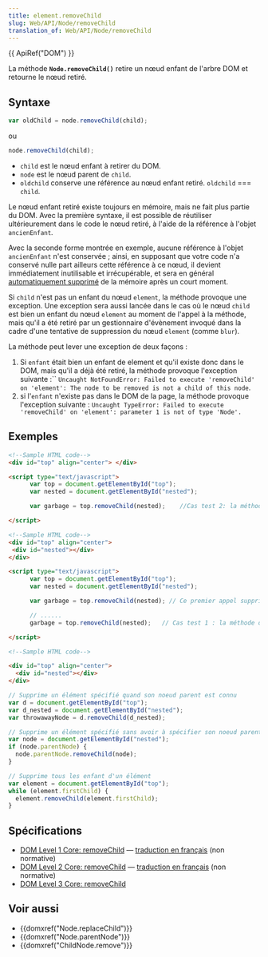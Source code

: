 ```yaml
---
title: element.removeChild
slug: Web/API/Node/removeChild
translation_of: Web/API/Node/removeChild
---
```


{{ ApiRef("DOM") }}

La méthode **`Node.removeChild()`** retire un nœud enfant de l'arbre DOM et retourne le nœud retiré.

## Syntaxe

```js
var oldChild = node.removeChild(child);
```

ou

```js
node.removeChild(child);
```

- `child` est le nœud enfant à retirer du DOM.
- `node` est le nœud parent de `child`.
- `oldchild` conserve une référence au nœud enfant retiré. `oldchild` === `child`.

Le nœud enfant retiré existe toujours en mémoire, mais ne fait plus partie du DOM. Avec la première syntaxe, il est possible de réutiliser ultérieurement dans le code le nœud retiré, à l'aide de la référence à l'objet `ancienEnfant`_._

Avec la seconde forme montrée en exemple, aucune référence à l'objet `ancienEnfant` n'est conservée ; ainsi, en supposant que votre code n'a conservé nulle part ailleurs cette référence à ce nœud, il devient immédiatement inutilisable et irrécupérable, et sera en général [automatiquement supprimé](/fr/docs/Web/JavaScript/Gestion_de_la_m%C3%A9moire) de la mémoire après un court moment.

Si `child` n'est pas un enfant du nœud `element`, la méthode provoque une exception. Une exception sera aussi lancée dans le cas où le nœud `child` est bien un enfant du nœud `element` au moment de l'appel à la méthode, mais qu'il a été retiré par un gestionnaire d'évènement invoqué dans la cadre d'une tentative de suppression du nœud `element` (comme `blur`).

La méthode peut lever une exception de deux façons :

1. Si `enfant` était bien un enfant de element et qu'il existe donc dans le DOM, mais qu'il a déjà été retiré, la méthode provoque l'exception suivante :``
    `Uncaught NotFoundError: Failed to execute 'removeChild' on 'element': The node to be removed is not a child of this node`.
2. si l'`enfant` n'existe pas dans le DOM de la page, la méthode provoque l'exception suivante :
    `Uncaught TypeError: Failed to execute 'removeChild' on 'element': parameter 1 is not of type 'Node'.`

## Exemples

```html
<!--Sample HTML code-->
<div id="top" align="center"> </div>

<script type="text/javascript">
      var top = document.getElementById("top");
      var nested = document.getElementById("nested");

      var garbage = top.removeChild(nested);    //Cas test 2: la méthode lance l'exception (2)

</script>

<!--Sample HTML code-->
<div id="top" align="center">
 <div id="nested"></div>
</div>

<script type="text/javascript">
      var top = document.getElementById("top");
      var nested = document.getElementById("nested");

      var garbage = top.removeChild(nested); // Ce premier appel supprime correctement le noeud

      // ......
      garbage = top.removeChild(nested);   // Cas test 1 : la méthode dans le second appel ici, lance l'exception (1)

</script>
```

```html
<!--Sample HTML code-->

<div id="top" align="center">
  <div id="nested"></div>
</div>
```

```js
// Supprime un élément spécifié quand son noeud parent est connu
var d = document.getElementById("top");
var d_nested = document.getElementById("nested");
var throwawayNode = d.removeChild(d_nested);
```

```js
// Supprime un élément spécifié sans avoir à spécifier son noeud parent
var node = document.getElementById("nested");
if (node.parentNode) {
  node.parentNode.removeChild(node);
}
```

```js
// Supprime tous les enfant d'un élément
var element = document.getElementById("top");
while (element.firstChild) {
  element.removeChild(element.firstChild);
}
```

## Spécifications

- [DOM Level 1 Core: removeChild](http://www.w3.org/TR/REC-DOM-Level-1/level-one-core.html#method-removeChild) — [traduction en français](http://xmlfr.org/w3c/TR/REC-DOM-Level-1/level-one-core.html#method-removeChild) (non normative)
- [DOM Level 2 Core: removeChild](http://www.w3.org/TR/DOM-Level-2-Core/core.html#ID-1734834066) — [traduction en français](http://www.yoyodesign.org/doc/w3c/dom2/core/core.html#ID-1734834066) (non normative)
- [DOM Level 3 Core: removeChild](http://www.w3.org/TR/DOM-Level-3-Core/core.html#ID-1734834066)

## Voir aussi

- {{domxref("Node.replaceChild")}}
- {{domxref("Node.parentNode")}}
- {{domxref("ChildNode.remove")}}
